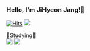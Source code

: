 ### Hello, I'm JiHyeon Jang!👋
[![Hits](https://hits.seeyoufarm.com/api/count/incr/badge.svg?url=https%3A%2F%2Fgithub.com%2Fjihyeonjjang&count_bg=%23555555&title_bg=%23555555&icon=github.svg&icon_color=%23E7E7E7&title=GitHub&edge_flat=false)](https://hits.seeyoufarm.com)
<a href="https://velog.io/@jihyeon9975"><img src="https://img.shields.io/badge/Velog-3DDC84?style=flat&logo=Blogger&logoColor=white"/></a>

🌱Studying🌱
<br/>
<img src="https://img.shields.io/badge/Swift-F05138?style=flat&logo=swift&logoColor=FFFFFF"/>
<img src="https://img.shields.io/badge/Kotlin-7F52FF?style=flat&logo=kotlin&logoColor=FFFFFF"/>

<!--
**jihyeonjjang/jihyeonjjang** is a ✨ _special_ ✨ repository because its `README.md` (this file) appears on your GitHub profile.

Here are some ideas to get you started:

- 🔭 I’m currently working on ...
- 🌱 I’m currently learning ...
- 👯 I’m looking to collaborate on ...
- 🤔 I’m looking for help with ...
- 💬 Ask me about ...
- 📫 How to reach me: ...
- 😄 Pronouns: ...
- ⚡ Fun fact: ...
-->

